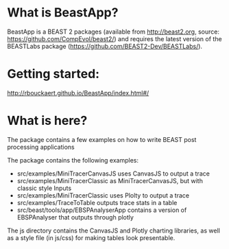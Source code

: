 What is BeastApp?
=================
BeastApp is a BEAST 2 packages (available from http://beast2.org, source: https://github.com/CompEvol/beast2/) and requires the latest version of the BEASTLabs package (https://github.com/BEAST2-Dev/BEASTLabs/).


Getting started:
================
http://rbouckaert.github.io/BeastApp/index.html#/

What is here?
=============
The package contains a few examples on how to write BEAST post processing applications

The package contains the following examples:
* src/examples/MiniTracerCanvasJS uses CanvasJS to output a trace
* src/examples/MiniTracerClassic as MiniTracerCanvasJS, but with classic style Inputs
* src/examples/MiniTracerClassic uses Plolty to output a trace
* src/examples/TraceToTable outputs trace stats in a table
* src/beast/tools/app/EBSPAnalyserApp contains a version of EBSPAnalyser that outputs through plotly

The js directory contains the CanvasJS and Plotly charting libraries, as well as a style file (in js/css) for making tables look presentable.
